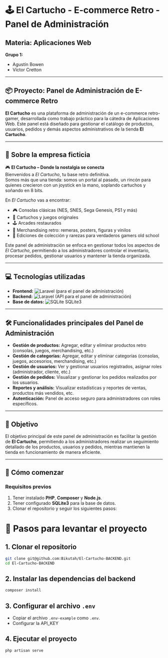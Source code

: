 # 🕹️ El Cartucho - E-commerce Retro - Panel de Administración

## Materia: Aplicaciones Web  
**Grupo 1:**  
- Agustín Bowen  
- Víctor Cretton  

---

## 📦 Proyecto: Panel de Administración de E-commerce Retro

**El Cartucho** es una plataforma de administración de un e-commerce retro-gamer, desarrollada como trabajo práctico para la cátedra de Aplicaciones Web. Este panel está diseñado para gestionar el catálogo de productos, usuarios, pedidos y demás aspectos administrativos de la tienda **El Cartucho**.

---

## 🧠 Sobre la empresa ficticia

🎮 **El Cartucho – Donde la nostalgia se conecta**  
Bienvenidos a *El Cartucho*, tu base retro definitiva.  
Somos más que una tienda: somos un portal al pasado, un rincón para quienes crecieron con un joystick en la mano, soplando cartuchos y soñando en 8 bits.

En *El Cartucho* vas a encontrar:

- 🎮 Consolas clásicas (NES, SNES, Sega Genesis, PS1 y más)  
- 💾 Cartuchos y juegos originales  
- 🕹️ Arcades restaurados  
- 📼 Merchandising retro: remeras, posters, figuras y vinilos  
- 🧠 Ediciones de colección y rarezas para verdaderos gamers old school  

Este panel de administración se enfoca en gestionar todos los aspectos de *El Cartucho*, permitiendo a los administradores controlar el inventario, procesar pedidos, gestionar usuarios y mantener la tienda organizada.

---

## 💻 Tecnologías utilizadas

- **Frontend:** ![Laravel](https://img.shields.io/badge/laravel-%23FF2D20.svg?style=for-the-badge&logo=laravel&logoColor=white) (para el panel de administración)
- **Backend:** ![Laravel](https://img.shields.io/badge/laravel-%23FF2D20.svg?style=for-the-badge&logo=laravel&logoColor=white) (API para el panel de administración)
- **Base de datos:** ![SQLite](https://img.shields.io/badge/sqlite-%2307405e.svg?style=for-the-badge&logo=sqlite&logoColor=white) SQLite3

---

## 🛠️ Funcionalidades principales del Panel de Administración

- **Gestión de productos:** Agregar, editar y eliminar productos retro (consolas, juegos, merchandising, etc.)
- **Gestión de categorías:** Agregar, editar y eliminar categorías (consolas, juegos, accesorios, merchandising, etc.)
- **Gestión de usuarios:** Ver y gestionar usuarios registrados, asignar roles (administrador, cliente, etc.)
- **Gestión de pedidos:** Visualizar y gestionar los pedidos realizados por los usuarios.
- **Reportes y análisis:** Visualizar estadísticas y reportes de ventas, productos más vendidos, etc.
- **Autenticación:** Panel de acceso seguro para administradores con roles específicos.

---

## 🎯 Objetivo

El objetivo principal de este panel de administración es facilitar la gestión de **El Cartucho**, permitiendo a los administradores realizar un seguimiento detallado de los productos, usuarios y pedidos, mientras mantienen la tienda en funcionamiento de manera eficiente.

---

## 🌱 Cómo comenzar

### Requisitos previos

1. Tener instalado **PHP**, **Composer** y **Node.js**.
2. Tener configurado **SQLite3** para la base de datos.
3. Clonar el repositorio y seguir los siguientes pasos:

# 🚀 Pasos para levantar el proyecto

## 1. Clonar el repositorio

```bash
git clone git@github.com:Bikutah/El-Cartucho-BACKEND.git
cd El-Cartucho-BACKEND
```

## 2. Instalar las dependencias del backend

```bash
composer install
```

## 3. Configurar el archivo `.env`

- Copiar el archivo `.env-example` como `.env`.
- Configurar la API_KEY

## 4. Ejecutar el proyecto

```bash
php artisan serve
```
